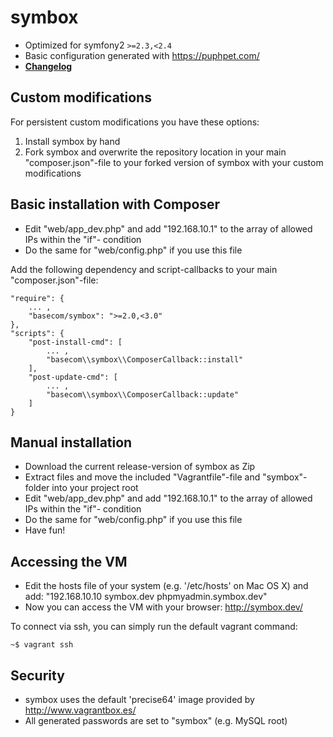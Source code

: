 symbox
======

 * Optimized for symfony2 `>=2.3,<2.4`
 * Basic configuration generated with https://puphpet.com/
 * **[Changelog](./changelog.md)**


Custom modifications
--------------------

For persistent custom modifications you have these options:

 1. Install symbox by hand
 2. Fork symbox and overwrite the repository location in your main "composer.json"-file to your forked version of symbox with your custom modifications


Basic installation with Composer
--------------------------------

 * Edit "web/app_dev.php" and add "192.168.10.1" to the array of allowed IPs within the "if"- condition
 * Do the same for "web/config.php" if you use this file

Add the following dependency and script-callbacks to your main "composer.json"-file:

    "require": {
        ... ,
        "basecom/symbox": ">=2.0,<3.0"
    },
    "scripts": {
        "post-install-cmd": [
            ... ,
            "basecom\\symbox\\ComposerCallback::install"
        ],
        "post-update-cmd": [
            ... ,
            "basecom\\symbox\\ComposerCallback::update"
        ]
    }


Manual installation
-------------------

 * Download the current release-version of symbox as Zip
 * Extract files and move the included "Vagrantfile"-file and "symbox"-folder into your project root
 * Edit "web/app_dev.php" and add "192.168.10.1" to the array of allowed IPs within the "if"- condition
 * Do the same for "web/config.php" if you use this file
 * Have fun!


Accessing the VM
----------------

 * Edit the hosts file of your system (e.g. '/etc/hosts' on Mac OS X) and add: "192.168.10.10 symbox.dev phpmyadmin.symbox.dev"
 * Now you can access the VM with your browser: http://symbox.dev/

To connect via ssh, you can simply run the default vagrant command:

    ~$ vagrant ssh


Security
--------

 * symbox uses the default 'precise64' image provided by http://www.vagrantbox.es/
 * All generated passwords are set to "symbox" (e.g. MySQL root)

